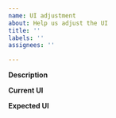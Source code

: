 ```yaml
---
name: UI adjustment
about: Help us adjust the UI
title: ''
labels: ''
assignees: ''

---
```


**Description**

**Current UI**

**Expected UI**

